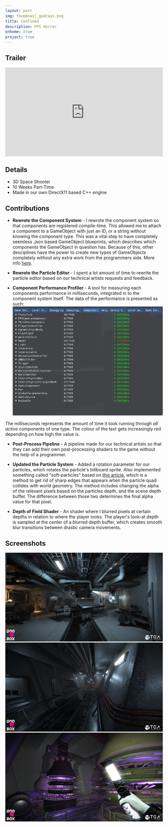 ```yaml
---
layout: post
img: thumbnail_godrays.png
title: Confined
description: FPS Horror
onhome: true
project: true
---
```

## Trailer
<style>.embed-container { position: relative; padding-bottom: 56.25%; height: 0; overflow: hidden; max-width: 100%; } .embed-container iframe, .embed-container object, .embed-container embed { position: absolute; top: 0; left: 0; width: 100%; height: 100%; }</style><div class='embed-container'><iframe src='https://www.youtube.com/embed/tDxg2ky3iww' frameborder='0' allowfullscreen></iframe></div>

## Details
- 3D Space Shooter
- 10 Weeks Part-Time
- Made in our own DirectX11 based C++ engine

## Contributions
- **Rewrote the Component System** - I rewrote the component system so that components are registered compile-time. This allowed me to attach a component to a GameObject with just an ID, or a string without knowing the component type. This was a vital step to have completely seemless .json based GameObject blueprints, which describes which components the GameObject in question has. Because of this, other desciplines have the power to create new types of GameObjects completely without any extra work from the programmers side. More info [here](https://www.andreaswinthersorman.com/Component-System/).

- **Rewrote the Particle Editor** - I spent a lot amount of time to rewrite the particle editor based on our technical artists requests and feedback.

- **Component Performance Profiler** - A tool for measuring each components performance in milliseconds, integrated in to the component system itself. The data of the performance is presented as such:
![](../assets/img/component_performance.png)

The milliseconds represents the amount of time it took running through _all active_ components of one type. The colour of the text gets increasingly red depending on how high the value is.

- **Post-Process Pipeline** - A pipeline made for our technical artists so that they can add their own post-processing shaders to the game without the help of a programmer.

- **Updated the Particle System** - Added a rotation parameter for our particles, which rotates the particle's billboard sprite. Also implemented something called "soft-particles" based on [this article](http://blog.wolfire.com/2010/04/Soft-Particles), which is a method to get rid of sharp edges that appears when the particle quad collides with world geometry. The method includes changing the alpha of the relevant pixels based on the particles depth, and the scene depth buffer. The difference between those two determines the final alpha value for that pixel. 

- **Depth of Field Shader** - An shader where I blurred pixels at certain depths in relation to where the player looks. The player's look-at depth is sampled at the center of a blurred depth buffer, which creates smooth blur transitions between drastic camera movements.

## Screenshots
![](../assets/img/confined_01.png)
![](../assets/img/confined_02.png)
![](../assets/img/confined_03.png)

